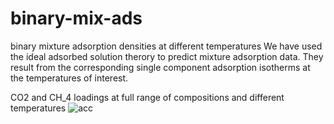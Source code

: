 # binary-mix-ads
binary mixture adsorption densities at different temperatures 
We have used the ideal adsorbed solution therory to predict mixture adsorption data.
They result from the corresponding single component adsorption isotherms at the temperatures of interest.

CO2 and CH_4 loadings at full range of compositions and different temperatures
![acc](https://user-images.githubusercontent.com/34607285/35210313-67579496-ff5a-11e7-940e-807eb581d00f.png)
